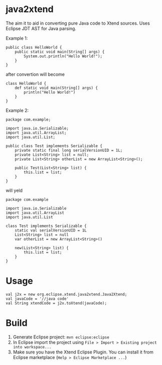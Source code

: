 java2xtend
==========

The aim it to aid in converting pure Java code to Xtend sources.
Uses Eclipse JDT AST for Java parsing.

Example 1:

	public class HelloWorld {
		public static void main(String[] args) {
			System.out.println("Hello World!");
		}
	}
after convertion will become

	class HelloWorld {
		def static void main(String[] args) {
			println("Hello World!")
		}
	}

Example 2:

	package com.example;
	
	import java.io.Serializable;
	import java.util.ArrayList;
	import java.util.List;
	
	public class Test implements Serializable {
		private static final long serialVersionUID = 1L;
		private List<String> list = null;
		private List<String> otherList = new ArrayList<String>();
	
		public Test(List<String> list) {
			this.list = list;
		}
	}
will yeld

	package com.example
	
	import java.io.Serializable
	import java.util.ArrayList
	import java.util.List
	
	class Test implements Serializable {
		static val serialVersionUID = 1L
		List<String> list = null
		var otherList = new ArrayList<String>()
	
		new(List<String> list) {
			this.list = list;
		}
	}
Usage
=====

	val j2x = new org.eclipse.xtend.java2xtend.Java2Xtend;
	val javaCode = '//java code'
	val String xtendCode = j2x.toXtend(javaCode);
Build
=====
1. Generate Eclipse project: `mvn eclipse:eclipse`
2. In Eclipse import the project using `File > Import > Existing project into workspace...`
3. Make sure you have the Xtend Eclipse Plugin. You can install it from Eclipse marketplace (`Help > Eclipse Marketplace ...`)
